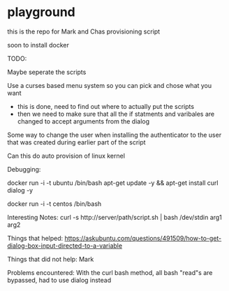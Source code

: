 # playground
this is the repo for Mark and Chas provisioning script

soon to install docker 


TODO:

Maybe seperate the scripts

Use a curses based menu system so you can pick and chose what you want 
- this is done, need to find out where to actually put the scripts
- then we need to make sure that all the if statments and varibales are changed
  to accept arguments from the dialog



Some way to change the user when installing the authenticator to the user that
was created during earlier part of the script


Can this do auto provision of linux kernel 

Debugging:

docker run -i -t ubuntu /bin/bash
apt-get update -y && apt-get install curl dialog -y


docker run -i -t centos /bin/bash


Interesting Notes:
curl -s http://server/path/script.sh | bash /dev/stdin arg1 arg2

Things that helped:
https://askubuntu.com/questions/491509/how-to-get-dialog-box-input-directed-to-a-variable

Things that did not help:
Mark

Problems encountered:
With the curl bash method, all bash "read"s are bypassed, had to use dialog instead
